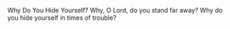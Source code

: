 Why Do You Hide Yourself? Why, O Lord, do you stand far away? Why do you hide yourself in times of trouble?
